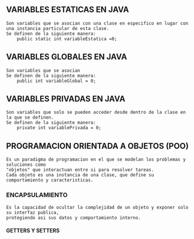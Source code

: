 
## VARIABLES ESTATICAS EN JAVA
    Son variables que se asocian con una clase en especifico en lugar con una instancia particular de esta clase.
    Se definen de la siguiente manera:
        public static int variableEstatica =0;

## VARIABLES GLOBALES EN JAVA
    Son variables que se asocian
    Se definen de la siguiente manera:
        public int variableGlobal = 0;

## VARIABLES PRIVADAS EN JAVA
    Son variables que solo se pueden acceder desde dentro de la clase en la que se definen.
    Se definen de la siguiente manera:
        private int variablePrivada = 0;

## PROGRAMACION ORIENTADA A OBJETOS (POO)
    Es un paradigma de programacion en el que se modelan los problemas y soluciones como 
    "objetos" que interactuan entre si para resolver tareas.
    Cada objeto es una instancia de una clase, que define su comportamiento y caracteristicas.

### ENCAPSULAMIENTO
    Es la capacidad de ocultar la complejidad de un objeto y exponer solo su interfaz publica, 
    protegiendo asi sus datos y comportamiento interno.

#### GETTERS Y SETTERS